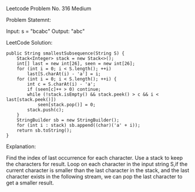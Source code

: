 Leetcode Problem No. 316 Medium

Problem Statemnt:

Input: s = "bcabc"
Output: "abc"

LeetCode Solution:

    public String smallestSubsequence(String S) {
        Stack<Integer> stack = new Stack<>();
        int[] last = new int[26], seen = new int[26];
        for (int i = 0; i < S.length(); ++i)
            last[S.charAt(i) - 'a'] = i;
        for (int i = 0; i < S.length(); ++i) {
            int c = S.charAt(i) - 'a';
            if (seen[c]++ > 0) continue;
            while (!stack.isEmpty() && stack.peek() > c && i < last[stack.peek()])
                seen[stack.pop()] = 0;
            stack.push(c);
        }
        StringBuilder sb = new StringBuilder();
        for (int i : stack) sb.append((char)('a' + i));
        return sb.toString();
    }

Explanation:

Find the index of last occurrence for each character. Use a stack to keep the characters for result. Loop on each character in the input string S,if the current character is smaller than 
the last character in the stack, and the last character exists in the following stream, we can pop the last character to get a smaller result. 
